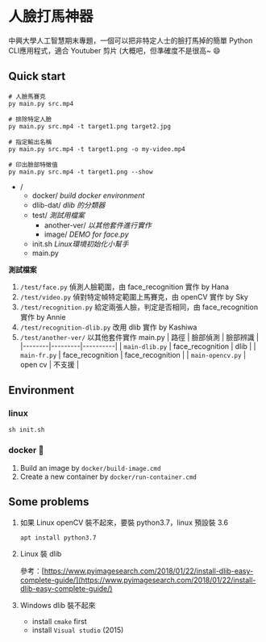 # 人臉打馬神器

中興大學人工智慧期末專題，一個可以把非特定人士的臉打馬掉的簡單 Python CLI應用程式，適合 Youtuber 剪片 (大概吧，但準確度不是很高~ :smile:

## Quick start

```shell
# 人臉馬賽克
py main.py src.mp4

# 排除特定人臉
py main.py src.mp4 -t target1.png target2.jpg

# 指定輸出名稱
py main.py src.mp4 -t target1.png -o my-video.mp4

# 印出臉部特徵值
py main.py src.mp4 -t target1.png --show
```

+ /
    + docker/ *build docker environment*
    + dlib-dat/ *dlib 的分類器*
    + test/ *測試用檔案*
        + another-ver/ *以其他套件進行實作*
        + image/ *DEMO for face.py*
    + init.sh *Linux環境初始化小幫手*
    + main.py

**測試檔案**

1. `/test/face.py` 偵測人臉範圍，由 face_recognition 實作 by Hana
2. `/test/video.py` 偵對特定幀特定範圍上馬賽克，由 openCV 實作 by Sky
3. `/test/recognition.py` 給定兩張人臉，判定是否相同，由 face_recognition 實作 by Annie
4. `/test/recognition-dlib.py` 改用 dlib 實作 by Kashiwa
5. `/test/another-ver/` 以其他套件實作 main.py
    |  路徑  | 臉部偵測 | 臉部辨識 |
    |--------|---------|----------|
    | `main-dlib.py` | face_recognition | dlib |
    | `main-fr.py` | face_recognition | face_recognition |
    | `main-opencv.py` | open cv | 不支援 |

## Environment

### linux
```shell
sh init.sh
```

### docker :whale:
1. Build an image by `docker/build-image.cmd` 
2. Create a new container by `docker/run-container.cmd`

## Some problems

1. 如果 Linux openCV 裝不起來，要裝 python3.7，linux 預設裝 3.6

    ```sh
    apt install python3.7
    ```

2. Linux 裝 dlib
    
    參考：[https://www.pyimagesearch.com/2018/01/22/install-dlib-easy-complete-guide/](https://www.pyimagesearch.com/2018/01/22/install-dlib-easy-complete-guide/)

3. Windows dlib 裝不起來
    + install `cmake` first
    + install `Visual studio` (2015)